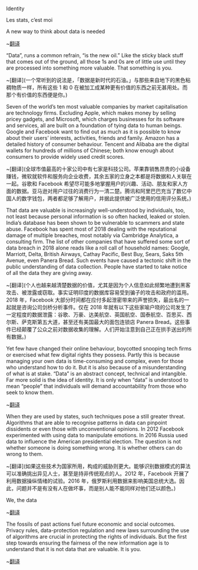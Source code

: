 Identity

Les stats, c’est moi

A new way to think about data is needed


~[翻译](身份，吾即数据，对数据的新思考势在必行)

“Data”, runs a common refrain, “is the new oil.” Like the sticky black stuff that comes out of the ground, all those 1s and 0s are of little use until they are processed into something more valuable. That something is you.

~[翻译](一个常听到的说法是，「数据是新时代的石油。」与那些来自地下的黑色粘稠物质一样，所有这些 1 和 0 在被加工成某种更有价值的东西之前无甚用处。而那个有价值的东西便是你。)

Seven of the world’s ten most valuable companies by market capitalisation are technology firms. Excluding Apple, which makes money by selling pricey gadgets, and Microsoft, which charges businesses for its software and services, all are built on a foundation of tying data to human beings. Google and Facebook want to find out as much as it is possible to know about their users’ interests, activities, friends and family. Amazon has a detailed history of consumer behaviour. Tencent and Alibaba are the digital wallets for hundreds of millions of Chinese; both know enough about consumers to provide widely used credit scores.

~[翻译](全球市值最高的十家公司中有七家是科技公司。苹果靠销售昂贵的小设备赚钱，微软就软件和服务向企业收费，其余五家的立身之本都是将数据和人关联在一起。谷歌和 Facebook 希望尽可能多地掌握用户的兴趣、活动、朋友和家人方面的数据。亚马逊对用户过往的消费行为一清二楚。腾讯和阿里巴巴充当了数亿中国人的数字钱包，两者都足够了解用户，并据此提供被广泛使用的信用评分系统。)

That data are valuable is increasingly well-understood by individuals, too, not least because personal information is so often hacked, leaked or stolen. India’s database has been shown to be vulnerable to scammers and state abuse. Facebook has spent most of 2018 dealing with the reputational damage of multiple breaches, most notably via Cambridge Analytica, a consulting firm. The list of other companies that have suffered some sort of data breach in 2018 alone reads like a roll call of household names: Google, Marriott, Delta, British Airways, Cathay Pacific, Best Buy, Sears, Saks 5th Avenue, even Panera Bread. Such events have caused a tectonic shift in the public understanding of data collection. People have started to take notice of all the data they are giving away.

~[翻译](个人也越来越清楚数据的价值，尤其是因为个人信息如此频繁地遭到黑客攻击、被泄露或窃取。事实证明印度的数据库容易受到骗子的攻击和政府的滥用。2018 年，Facebook 大部分时间都在应付多起泄密带来的声誉损失，最出名的一起就是咨询公司剑桥分析事件。仅在 2018 年就有以下这些家喻户晓的公司发生了一定程度的数据泄露：谷歌、万豪、达美航空、英国航空、国泰航空、百思买、西尔斯、萨克斯第五大道，甚至还有美国最大的面包连锁店 Panera Bread。这些事件已经颠覆了公众之前对数据收集的理解。人们开始注意到自己正在拱手送出的所有数据。)


Yet few have changed their online behaviour, boycotted snooping tech firms or exercised what few digital rights they possess. Partly this is because managing your own data is time-consuming and complex, even for those who understand how to do it. But it is also because of a misunderstanding of what is at stake. “Data” is an abstract concept, technical and intangible. Far more solid is the idea of identity. It is only when “data” is understood to mean “people” that individuals will demand accountability from those who seek to know them.

~[翻译](然而却很少有人改变自己的网上行为、抵制窥探个人隐私的科技公司，或行使自己微乎其微的数字权利。这在一定程度上是因为自我管理数据既耗时又复杂，即使对内行人也不例外。但同时也是因为人们对其中的利害存在误解。「数据」是个既专业又无形的抽象概念。而身份的概念则要实实在在得多。只有当「数据」被理解为代表着「人」时，个人才会要求那些企图掌握他们信息的公司承担责任。)


When they are used by states, such techniques pose a still greater threat. Algorithms that are able to recognise patterns in data can pinpoint dissidents or even those with unconventional opinions. In 2012 Facebook experimented with using data to manipulate emotions. In 2016 Russia used data to influence the American presidential election. The question is not whether someone is doing something wrong. It is whether others can do wrong to them.

~[翻译](如果这些技术为国家所用，构成的威胁则更大。能够识别数据模式的算法可以准确挑出异见人士，甚至是持非传统观点的人。2012 年，Facebook 开展了利用数据操纵情绪的试验。2016 年，俄罗斯利用数据来影响美国总统大选。因此，问题并不是有没有人在做坏事，而是别人能不能同样对他们还以颜色。)


We, the data

~[翻译](我们，便是数据)


The fossils of past actions fuel future economic and social outcomes. Privacy rules, data-protection regulation and new laws surrounding the use of algorithms are crucial in protecting the rights of individuals. But the first step towards ensuring the fairness of the new information age is to understand that it is not data that are valuable. It is you.

~[翻译](历史行为就像化石燃料，为未来的经济和社会结果添柴加火。隐私规则、数据保护法规以及有关算法使用的新法律在保护个人权利方面至关重要。但要确保新信息时代的公平，首先要明白，有价值的不是数据，而是你自己。)

